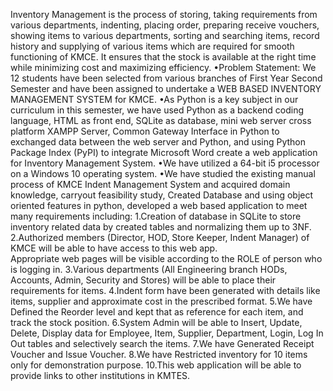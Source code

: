 Inventory Management is the process of storing, taking requirements from various departments, indenting, placing order, preparing receive vouchers, showing items to various departments, sorting and searching items, record history and supplying of various items which are required for smooth functioning of KMCE. It ensures that the stock is available at the right time while minimizing cost and maximizing efficiency.
•Problem Statement: We 12 students have been selected from various branches of First Year Second Semester and have been assigned to undertake a WEB BASED INVENTORY MANAGEMENT SYSTEM for KMCE.
•As Python is a key subject in our curriculum in this semester, we have used Python as a backend coding language, HTML as front end, SQLite as database, mini web server cross platform  XAMPP Server, Common Gateway Interface in Python to exchanged data between the web server and Python, and using  Python Package Index (PyPI) to integrate Microsoft Word create a web application for Inventory Management System.
•We have utilized a 64-bit i5 processor on a Windows 10 operating system.
•We have studied the existing manual process of KMCE Indent Management System and acquired domain knowledge, carryout feasibility study, Created Database and using object oriented features in python, developed a web based application to meet many requirements including:
1.Creation of database in SQLite to store inventory related data by created tables and normalizing them up to 3NF.
2.Authorized members (Director, HOD, Store Keeper, Indent Manager) of KMCE will be able to have access to this web app.    
Appropriate web pages will be visible according to the ROLE of person who is logging in.
3.Various departments (All Engineering branch HODs, Accounts, Admin, Security and Stores) will be able to place their requirements for items.
4.Indent form  have been generated with details like items, supplier and approximate cost in the prescribed format.
5.We have Defined the Reorder level and kept that as reference for each item, and track the stock position.
6.System Admin will be able to Insert, Update, Delete, Display data for Employee, Item, Supplier, Department, Login, Log  In  Out tables and selectively search the items.
7.We have Generated Receipt Voucher and Issue Voucher.
8.We have Restricted inventory for 10 items only for demonstration purpose.
10.This web application will be able to provide links to other institutions in KMTES.
